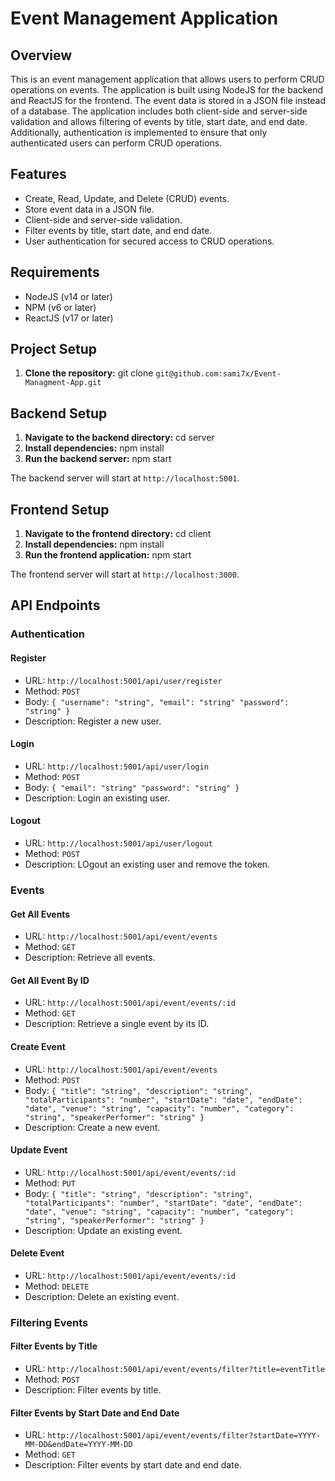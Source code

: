 # Event Management Application
## Overview
This is an event management application that allows users to perform CRUD operations on events. The application is built using NodeJS for the backend and ReactJS for the frontend. The event data is stored in a JSON file instead of a database. The application includes both client-side and server-side validation and allows filtering of events by title, start date, and end date. Additionally, authentication is implemented to ensure that only authenticated users can perform CRUD operations.
## Features
- Create, Read, Update, and Delete (CRUD) events.
- Store event data in a JSON file.
- Client-side and server-side validation.
- Filter events by title, start date, and end date.
- User authentication for secured access to CRUD operations.
## Requirements
- NodeJS (v14 or later)
- NPM (v6 or later)
- ReactJS (v17 or later)
## Project Setup
1. **Clone the repository:**
   git clone `git@github.com:sami7x/Event-Managment-App.git`
## Backend Setup
1. **Navigate to the backend directory:**
   cd server
2. **Install dependencies:**
   npm install
3. **Run the backend server:**
   npm start

The backend server will start at `http://localhost:5001`.

## Frontend Setup
1. **Navigate to the frontend directory:**
   cd client
2. **Install dependencies:**
   npm install
3. **Run the frontend application:**
   npm start

The frontend server will start at `http://localhost:3000`.

## API Endpoints
### Authentication
#### Register
   - URL: `http://localhost:5001/api/user/register`
   - Method: `POST`
   - Body: `{ "username": "string", "email": "string" "password": "string" }`
   - Description: Register a new user.
#### Login

   - URL: `http://localhost:5001/api/user/login`
   - Method: `POST`
   - Body: `{ "email": "string" "password": "string" }`
   - Description: Login an existing user.
#### Logout

   - URL: `http://localhost:5001/api/user/logout`
   - Method: `POST`
   - Description: LOgout an existing user and remove the token.
### Events
#### Get All Events

   - URL: `http://localhost:5001/api/event/events`
   - Method: `GET`
   - Description: Retrieve all events.
#### Get All Event By ID

   - URL: `http://localhost:5001/api/event/events/:id`
   - Method: `GET`
   - Description: Retrieve a single event by its ID.
#### Create Event

   - URL: `http://localhost:5001/api/event/events`
   - Method: `POST`
   - Body: `{ "title": "string", "description": "string", "totalParticipants": "number", "startDate": "date", "endDate": "date", "venue": "string", "capacity": "number", "category": "string", "speakerPerformer": "string" }`
   - Description: Create a new event.
#### Update Event

   - URL: `http://localhost:5001/api/event/events/:id`
   - Method: `PUT`
   - Body: `{ "title": "string", "description": "string", "totalParticipants": "number", "startDate": "date", "endDate": "date", "venue": "string", "capacity": "number", "category": "string", "speakerPerformer": "string" }`
   - Description: Update an existing event.
#### Delete Event

   - URL: `http://localhost:5001/api/event/events/:id`
   - Method: `DELETE`
   - Description: Delete an existing event.
### Filtering Events
#### Filter Events by Title

   - URL: `http://localhost:5001/api/event/events/filter?title=eventTitle`
   - Method: `POST`
   - Description: Filter events by title.
#### Filter Events by Start Date and End Date

   - URL: `http://localhost:5001/api/event/events/filter?startDate=YYYY-MM-DD&endDate=YYYY-MM-DD`
   - Method: `GET`
   - Description: Filter events by start date and end date.

